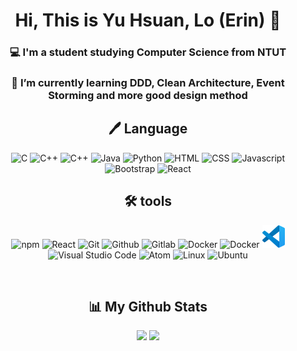 <h1 align="center">Hi, This is Yu Hsuan, Lo (Erin) 👋 </h1>

<h3 align="center">💻 I'm a student studying Computer Science from NTUT </h3>
<h3 align="center">🌱 I’m currently learning DDD, Clean Architecture, Event Storming and more good design method </h3>

<h2 align="center"> 🖊 Language </h2>
<p align="center">
    <img width="36px" src="https://icongr.am/devicon/c-original.svg?size=36&color=currentColor" alt="C" /> 
    <img width="36px" src="https://icongr.am/devicon/cplusplus-original.svg?size=36&color=currentColor" alt="C++"> 
    <img width="36px" src="https://icongr.am/devicon/csharp-original.svg?size=128&color=currentColor" alt="C++"> 
    <img width="36px" src="https://icongr.am/devicon/java-original.svg?size=128&color=currentColor" alt="Java" /> 
    <img width="36px" src="https://icongr.am/devicon/python-original.svg?size=36&color=currentColor" alt="Python" /> 
    <img width="36px" src="https://icongr.am/devicon/html5-original.svg?size=36&color=currentColor" alt="HTML" /> 
    <img width="36px" src="https://icongr.am/devicon/css3-original.svg?size=36&color=currentColor" alt="CSS" /> 
    <img width="36px" src="https://icongr.am/devicon/javascript-original.svg?size=36&color=currentColor" alt="Javascript" /> 
    <img width="36px" src="https://icongr.am/devicon/bootstrap-plain.svg?size=36&color=6f42c1" alt="Bootstrap" /> 
    <img width="36px" src="https://icongr.am/devicon/react-original-wordmark.svg?size=128&color=currentColor" alt="React" /> 
</p>

<h2 align="center"> 🛠 tools </h2>
<p align="center">
    <img width="36px" src="https://icongr.am/devicon/npm-original-wordmark.svg?size=128&color=currentColor" alt="npm" /> 
    <img width="36px" src="https://icongr.am/devicon/mysql-original.svg?size=128&color=currentColor" alt="React" /> 
    <img width="36px" src="https://icongr.am/devicon/git-original.svg?size=36&color=currentColor" alt="Git" /> 
    <img width="36px" src="https://icongr.am/devicon/github-original.svg?size=36&color=currentColor" alt="Github" /> 
    <img width="36px" src="https://icongr.am/devicon/gitlab-original-wordmark.svg?size=128&color=currentColor" alt="Gitlab" /> 
    <img width="36px" src="https://icongr.am/devicon/docker-original-wordmark.svg?size=128&color=currentColor" alt="Docker" />
    <img width="36px" src="https://icongr.am/devicon/intellij-original.svg?size=128&color=currentColor" alt="Docker" />
    <img width="36px" src="https://raw.githubusercontent.com/github/explore/80688e429a7d4ef2fca1e82350fe8e3517d3494d/topics/visual-studio-code/visual-studio-code.png" alt="Visual Studio Code" /> 
    <img width="36px" src="https://icongr.am/devicon/visualstudio-plain.svg?size=128&color=currentColor" alt="Visual Studio Code" /> 
    <img width="36px" src="https://icongr.am/devicon/atom-original.svg?size=128&color=currentColor" alt="Atom" /> 
    <img width="36px" src="https://icongr.am/devicon/linux-original.svg?size=36&color=currentColor" alt="Linux" /> 
    <img width="36px" src="https://icongr.am/devicon/ubuntu-plain.svg?size=128&color=ff6a00" alt="Ubuntu" /> 
</p>

<br />

<h2 align="center"> 📊 My Github Stats </h2>
<p align="center">
    <img height=160 src="https://github-readme-stats.vercel.app/api?username=lohsuan&show_icons=true&hide=issues&theme=buefy">
    <img height=160 src="https://github-readme-stats.vercel.app/api/top-langs/?username=lohsuan&layout=compact&theme=buefy">
</p>
